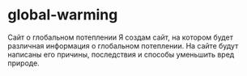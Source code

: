 # global-warming
Сайт о глобальном потеплении
Я создам сайт, на котором будет различная информация о глобальном потеплении.
На сайте будут написаны его причины, последствия и способы уменьшить вред природе.
